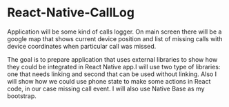 # React-Native-CallLog

Application will be some kind of calls logger. On main screen there will be a google map that shows current device position and list of missing calls with device coordinates when particular call was missed.

The goal is to prepare application that uses external libraries to show how they could be integrated in React Native app.I will use two type of libraries: one that needs linking and second that can be used without linking. Also I will show how we could use phone state to make some actions in React code, in our case missing call event. I will also use Native Base as my bootstrap.
